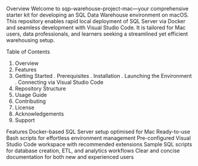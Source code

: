 Overview
Welcome to sqp-warehouse-project-mac—your comprehensive starter kit for developing an SQL Data Warehouse environment on macOS.
This repository enables rapid local deployment of SQL Server via Docker and seamless development with Visual Studio Code.
It is tailored for Mac users, data professionals, and learners seeking a streamlined yet efficient warehousing setup.

Table of Contents
1. Overview
2. Features
3. Getting Started
  . Prerequisites
  . Installation
  . Launching the Environment
  . Connecting via Visual Studio Code
4. Repository Structure
5. Usage Guide
6. Contributing
7. License
8. Acknowledgements
9. Support


Features
Docker-based SQL Server setup optimised for Mac
Ready-to-use Bash scripts for effortless environment management
Pre-configured Visual Studio Code workspace with recommended extensions
Sample SQL scripts for database creation, ETL, and analytics workflows
Clear and concise documentation for both new and experienced users


